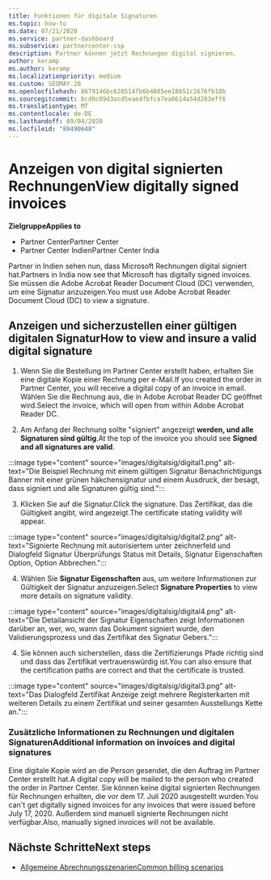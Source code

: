 ```yaml
---
title: Funktionen für digitale Signaturen
ms.topic: how-to
ms.date: 07/21/2020
ms.service: partner-dashboard
ms.subservice: partnercenter-csp
description: Partner können jetzt Rechnungen digital signieren.
author: keramp
ms.author: keramp
ms.localizationpriority: medium
ms.custom: SEOMAY.20
ms.openlocfilehash: 8679146bc628514fb6b4885ee18651c2676fb18b
ms.sourcegitcommit: bcd0c09d3acd5eae4fbfca7ea6614a54d203eff6
ms.translationtype: MT
ms.contentlocale: de-DE
ms.lasthandoff: 09/04/2020
ms.locfileid: "89490648"
---
```

# <a name="view-digitally-signed-invoices"></a><span data-ttu-id="09b9a-103">Anzeigen von digital signierten Rechnungen</span><span class="sxs-lookup"><span data-stu-id="09b9a-103">View digitally signed invoices</span></span>

<span data-ttu-id="09b9a-104">**Zielgruppe**</span><span class="sxs-lookup"><span data-stu-id="09b9a-104">**Applies to**</span></span>

- <span data-ttu-id="09b9a-105">Partner Center</span><span class="sxs-lookup"><span data-stu-id="09b9a-105">Partner Center</span></span>
- <span data-ttu-id="09b9a-106">Partner Center Indien</span><span class="sxs-lookup"><span data-stu-id="09b9a-106">Partner Center India</span></span>


<span data-ttu-id="09b9a-107">Partner in Indien sehen nun, dass Microsoft Rechnungen digital signiert hat.</span><span class="sxs-lookup"><span data-stu-id="09b9a-107">Partners in India now see that Microsoft has digitally signed invoices.</span></span> <span data-ttu-id="09b9a-108">Sie müssen die Adobe Acrobat Reader Document Cloud (DC) verwenden, um eine Signatur anzuzeigen.</span><span class="sxs-lookup"><span data-stu-id="09b9a-108">You must use Adobe Acrobat Reader Document Cloud (DC) to view a signature.</span></span>

## <a name="how-to-view-and-insure-a-valid-digital-signature"></a><span data-ttu-id="09b9a-109">Anzeigen und sicherzustellen einer gültigen digitalen Signatur</span><span class="sxs-lookup"><span data-stu-id="09b9a-109">How to view and insure a valid digital signature</span></span>


1. <span data-ttu-id="09b9a-110">Wenn Sie die Bestellung im Partner Center erstellt haben, erhalten Sie eine digitale Kopie einer Rechnung per e-Mail.</span><span class="sxs-lookup"><span data-stu-id="09b9a-110">If you created the order in Partner Center, you will receive a digital copy of an invoice in email.</span></span> <span data-ttu-id="09b9a-111">Wählen Sie die Rechnung aus, die in Adobe Acrobat Reader DC geöffnet wird.</span><span class="sxs-lookup"><span data-stu-id="09b9a-111">Select the invoice, which will open from within Adobe Acrobat Reader DC.</span></span>


2. <span data-ttu-id="09b9a-112">Am Anfang der Rechnung sollte "signiert" angezeigt **werden, und alle Signaturen sind gültig**.</span><span class="sxs-lookup"><span data-stu-id="09b9a-112">At the top of the invoice you should see **Signed and all signatures are valid**.</span></span>
 
 :::image type="content" source="images/digitalsig/digital1.png" alt-text="Die Beispiel Rechnung mit einem gültigen Signatur Benachrichtigungs Banner mit einer grünen häkchensignatur und einem Ausdruck, der besagt, dass signiert und alle Signaturen gültig sind.":::

3. <span data-ttu-id="09b9a-114">Klicken Sie auf die Signatur.</span><span class="sxs-lookup"><span data-stu-id="09b9a-114">Click the signature.</span></span> <span data-ttu-id="09b9a-115">Das Zertifikat, das die Gültigkeit angibt, wird angezeigt.</span><span class="sxs-lookup"><span data-stu-id="09b9a-115">The certificate stating validity will appear.</span></span>

:::image type="content" source="images/digitalsig/digital2.png" alt-text="Signierte Rechnung mit autorisiertem unter zeichnerfeld und Dialogfeld Signatur Überprüfungs Status mit Details, Signatur Eigenschaften Option, Option Abbrechen."::: 

4. <span data-ttu-id="09b9a-117">Wählen Sie **Signatur Eigenschaften** aus, um weitere Informationen zur Gültigkeit der Signatur anzuzeigen.</span><span class="sxs-lookup"><span data-stu-id="09b9a-117">Select **Signature Properties** to view more details on signature validity.</span></span>

:::image type="content" source="images/digitalsig/digital4.png" alt-text="Die Detailansicht der Signatur Eigenschaften zeigt Informationen darüber an, wer, wo, wann das Dokument signiert wurde, den Validierungsprozess und das Zertifikat des Signatur Gebers."::: 

4. <span data-ttu-id="09b9a-119">Sie können auch sicherstellen, dass die Zertifizierungs Pfade richtig sind und dass das Zertifikat vertrauenswürdig ist.</span><span class="sxs-lookup"><span data-stu-id="09b9a-119">You can also ensure that the certification paths are correct and that the certificate is trusted.</span></span>

 :::image type="content" source="images/digitalsig/digital3.png" alt-text="Das Dialogfeld Zertifikat Anzeige zeigt mehrere Registerkarten mit weiteren Details zu einem Zertifikat und seiner gesamten Ausstellungs Kette an.":::

### <a name="additional-information-on-invoices-and-digital-signatures"></a><span data-ttu-id="09b9a-121">Zusätzliche Informationen zu Rechnungen und digitalen Signaturen</span><span class="sxs-lookup"><span data-stu-id="09b9a-121">Additional information on invoices and digital signatures</span></span>

<span data-ttu-id="09b9a-122">Eine digitale Kopie wird an die Person gesendet, die den Auftrag im Partner Center erstellt hat.</span><span class="sxs-lookup"><span data-stu-id="09b9a-122">A digital copy will be mailed to the person who created the order in Partner Center.</span></span> <span data-ttu-id="09b9a-123">Sie können keine digital signierten Rechnungen für Rechnungen erhalten, die vor dem 17. Juli 2020 ausgestellt wurden.</span><span class="sxs-lookup"><span data-stu-id="09b9a-123">You can't get digitally signed invoices for any invoices that were issued before July 17, 2020.</span></span> <span data-ttu-id="09b9a-124">Außerdem sind manuell signierte Rechnungen nicht verfügbar.</span><span class="sxs-lookup"><span data-stu-id="09b9a-124">Also, manually signed invoices will not be available.</span></span>

## <a name="next-steps"></a><span data-ttu-id="09b9a-125">Nächste Schritte</span><span class="sxs-lookup"><span data-stu-id="09b9a-125">Next steps</span></span>

- [<span data-ttu-id="09b9a-126">Allgemeine Abrechnungsszenarien</span><span class="sxs-lookup"><span data-stu-id="09b9a-126">Common billing scenarios</span></span>](common-billing-scenarios.md)
